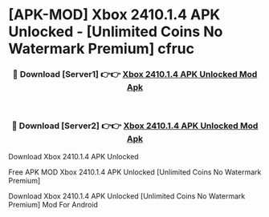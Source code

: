 # [APK-MOD] Xbox 2410.1.4 APK Unlocked - [Unlimited Coins No Watermark Premium] cfruc



<div align="center">
<h3>🔴 Download [Server1] 👉👉 <a href="https://momento.my/?title=Xbox_2410.1.4_APK_Unlocked">Xbox 2410.1.4 APK Unlocked Mod Apk</a></h3><br>

<h3>🔴 Download [Server2] 👉👉 <a href="https://momento.my/?title=Xbox_2410.1.4_APK_Unlocked">Xbox 2410.1.4 APK Unlocked Mod Apk</a></h3>
</div>



Download Xbox 2410.1.4 APK Unlocked 

Free APK MOD Xbox 2410.1.4 APK Unlocked [Unlimited Coins No Watermark Premium]

Download Xbox 2410.1.4 APK Unlocked [Unlimited Coins No Watermark Premium] Mod For Android
